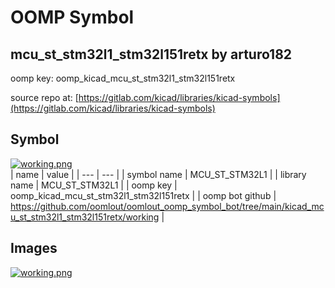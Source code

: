 # OOMP Symbol  
## mcu_st_stm32l1_stm32l151retx  by arturo182  
  
oomp key: oomp_kicad_mcu_st_stm32l1_stm32l151retx  
  
source repo at: [https://gitlab.com/kicad/libraries/kicad-symbols](https://gitlab.com/kicad/libraries/kicad-symbols)  
## Symbol  
  
[![working.png](working_600.png)](working.png)  
| name | value | 
| --- | --- | 
| symbol name | MCU_ST_STM32L1 | 
| library name | MCU_ST_STM32L1 | 
| oomp key | oomp_kicad_mcu_st_stm32l1_stm32l151retx | 
| oomp bot github | https://github.com/oomlout/oomlout_oomp_symbol_bot/tree/main/kicad_mcu_st_stm32l1_stm32l151retx/working | 
## Images  
  
[![working.png](working_140.png)](working.png)  
